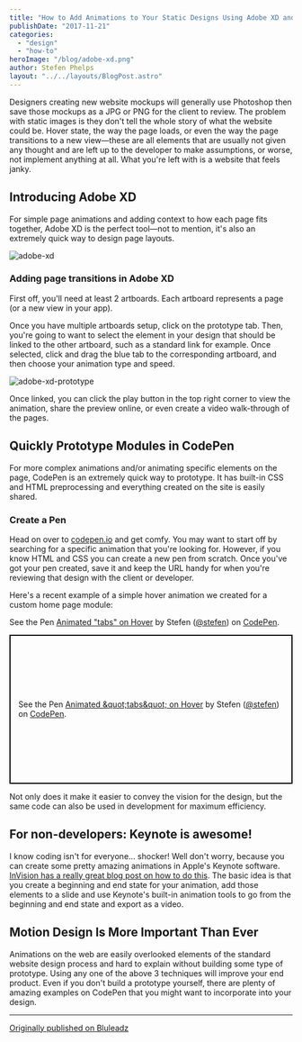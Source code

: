 ```yaml
---
title: "How to Add Animations to Your Static Designs Using Adobe XD and CodePen"
publishDate: "2017-11-21"
categories:
  - "design"
  - "how-to"
heroImage: "/blog/adobe-xd.png"
author: Stefen Phelps
layout: "../../layouts/BlogPost.astro"
---
```


Designers creating new website mockups will generally use Photoshop then save those mockups as a JPG or PNG for the client to review. The problem with static images is they don't tell the whole story of what the website could be. Hover state, the way the page loads, or even the way the page transitions to a new view—these are all elements that are usually not given any thought and are left up to the developer to make assumptions, or worse, not implement anything at all. What you're left with is a website that feels janky.

## Introducing Adobe XD

For simple page animations and adding context to how each page fits together, Adobe XD is the perfect tool—not to mention, it's also an extremely quick way to design page layouts.

![adobe-xd](/blog/adobe-xd.png)

### Adding page transitions in Adobe XD

First off, you'll need at least 2 artboards. Each artboard represents a page (or a new view in your app).

Once you have multiple artboards setup, click on the prototype tab. Then, you're going to want to select the element in your design that should be linked to the other artboard, such as a standard link for example. Once selected, click and drag the blue tab to the corresponding artboard, and then choose your animation type and speed.

![adobe-xd-prototype](/blog/adobe-xd-prototype.png)

Once linked, you can click the play button in the top right corner to view the animation, share the preview online, or even create a video walk-through of the pages.

## Quickly Prototype Modules in CodePen

For more complex animations and/or animating specific elements on the page, CodePen is an extremely quick way to prototype. It has built-in CSS and HTML preprocessing and everything created on the site is easily shared.

### Create a Pen

Head on over to [codepen.io](https://www.bluleadz.com/blog/scrum-explained-growth-for-your-business) and get comfy. You may want to start off by searching for a specific animation that you're looking for. However, if you know HTML and CSS you can create a new pen from scratch. Once you've got your pen created, save it and keep the URL handy for when you're reviewing that design with the client or developer.

Here's a recent example of a simple hover animation we created for a custom home page module:

See the Pen [Animated "tabs" on Hover](https://codepen.io/stefen/pen/dZXqoG/) by Stefen ([@stefen](https://codepen.io/stefen)) on [CodePen](https://codepen.io).

<p class="codepen" data-height="365" data-theme-id="0" data-default-tab="result" data-user="stefen" data-slug-hash="dZXqoG" data-preview="true" style="height: 265px; box-sizing: border-box; display: flex; align-items: center; justify-content: center; border: 2px solid black; margin: 1em 0; padding: 1em;" data-pen-title="Animated &amp;amp;quot;tabs&amp;amp;quot; on Hover"><span>See the Pen <a href="https://codepen.io/stefen/pen/dZXqoG/">Animated &amp;quot;tabs&amp;quot; on Hover</a> by Stefen (<a href="https://codepen.io/stefen">@stefen</a>) on <a href="https://codepen.io">CodePen</a>.</span></p>
<script async src="https://static.codepen.io/assets/embed/ei.js"></script>

Not only does it make it easier to convey the vision for the design, but the same code can also be used in development for maximum efficiency.

## For non-developers: Keynote is awesome!

I know coding isn't for everyone... shocker! Well don't worry, because you can create some pretty amazing animations in Apple's Keynote software. [InVision has a really great blog post on how to do this](https://www.invisionapp.com/blog/animating-your-ui-designs-in-keynote/). The basic idea is that you create a beginning and end state for your animation, add those elements to a slide and use Keynote's built-in animation tools to go from the beginning and end state and export as a video.

## Motion Design Is More Important Than Ever

Animations on the web are easily overlooked elements of the standard website design process and hard to explain without building some type of prototype. Using any one of the above 3 techniques will improve your end product. Even if you don't build a prototype yourself, there are plenty of amazing examples on CodePen that you might want to incorporate into your design.

---

[Originally published on Bluleadz](https://www.bluleadz.com/blog/how-to-add-animations-to-your-static-designs-using-adobe-xd-and-codepen)
